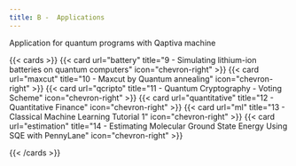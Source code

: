 ```yaml
---
title: B -  Applications
---
```


Application for quantum programs with Qaptiva machine

{{< cards >}}
  {{< card url="battery" title="9 - Simulating lithium-ion batteries on quantum computers" icon="chevron-right" >}}
  {{< card url="maxcut" title="10 - Maxcut by Quantum annealing" icon="chevron-right" >}}
  {{< card url="qcripto" title="11 - Quantum Cryptography - Voting Scheme" icon="chevron-right" >}}
  {{< card url="quantitative" title="12 - Quantitative Finance" icon="chevron-right" >}}
  {{< card url="ml" title="13 - Classical Machine Learning Tutorial 1" icon="chevron-right" >}}
  {{< card url="estimation" title="14 - Estimating Molecular Ground State Energy Using SQE with PennyLane" icon="chevron-right" >}}

{{< /cards >}}
